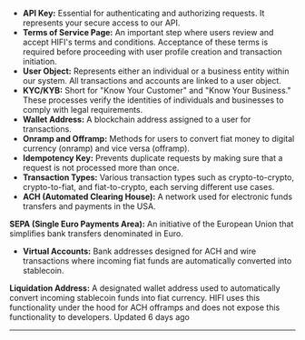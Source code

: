 * **API Key:** Essential for authenticating and authorizing requests. It represents your secure access to our API.
* **Terms of Service Page:** An important step where users review and accept HIFI's terms and conditions. Acceptance of these terms is required before proceeding with user profile creation and transaction initiation.
* **User Object:** Represents either an individual or a business entity within our system. All transactions and accounts are linked to a user object.
* **KYC/KYB:** Short for "Know Your Customer" and "Know Your Business." These processes verify the identities of individuals and businesses to comply with legal requirements.
* **Wallet Address:** A blockchain address assigned to a user for transactions.
* **Onramp and Offramp:** Methods for users to convert fiat money to digital currency (onramp) and vice versa (offramp).
* **Idempotency Key:** Prevents duplicate requests by making sure that a request is not processed more than once.
* **Transaction Types:** Various transaction types such as crypto\-to\-crypto, crypto\-to\-fiat, and fiat\-to\-crypto, each serving different use cases.
* **ACH (Automated Clearing House):** A network used for electronic funds transfers and payments in the USA.  

**SEPA (Single Euro Payments Area):** An initiative of the European Union that simplifies bank transfers denominated in Euro.
* **Virtual Accounts:** Bank addresses designed for ACH and wire transactions where incoming fiat funds are automatically converted into stablecoin.  

**Liquidation Address:** A designated wallet address used to automatically convert incoming stablecoin funds into fiat currency. HIFI uses this functionality under the hood for ACH offramps and does not expose this functionality to developers.
Updated 6 days ago 



---

